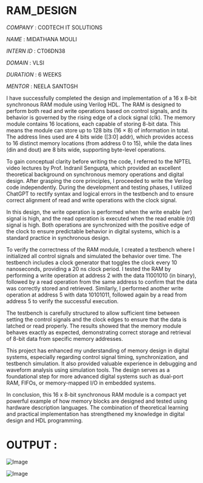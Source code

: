 # RAM_DESIGN
*COMPANY* : CODTECH IT SOLUTIONS

*NAME* : MIDATHANA MOULI

*INTERN ID* : CT06DN38

*DOMAIN* :  VLSI

*DURATION* : 6 WEEKS

*MENTOR* : NEELA SANTOSH

 I have successfully completed the design and implementation of a 16 x 8-bit synchronous RAM module using Verilog HDL. The RAM is designed to perform both read and write operations based on control signals, and its behavior is governed by the rising edge of a clock signal (clk). The memory module contains 16 locations, each capable of storing 8-bit data. This means the module can store up to 128 bits (16 × 8) of information in total. The address lines used are 4 bits wide ([3:0] addr), which provides access to 16 distinct memory locations (from address 0 to 15), while the data lines (din and dout) are 8 bits wide, supporting byte-level operations.

To gain conceptual clarity before writing the code, I referred to the NPTEL video lectures by Prof. Indranil Sengupta, which provided an excellent theoretical background on synchronous memory operations and digital design. After grasping the core principles, I proceeded to write the Verilog code independently. During the development and testing phases, I utilized ChatGPT to rectify syntax and logical errors in the testbench and to ensure correct alignment of read and write operations with the clock signal.

In this design, the write operation is performed when the write enable (wr) signal is high, and the read operation is executed when the read enable (rd) signal is high. Both operations are synchronized with the positive edge of the clock to ensure predictable behavior in digital systems, which is a standard practice in synchronous design.

To verify the correctness of the RAM module, I created a testbench where I initialized all control signals and simulated the behavior over time. The testbench includes a clock generator that toggles the clock every 10 nanoseconds, providing a 20 ns clock period. I tested the RAM by performing a write operation at address 2 with the data 11001010 (in binary), followed by a read operation from the same address to confirm that the data was correctly stored and retrieved. Similarly, I performed another write operation at address 5 with data 10101011, followed again by a read from address 5 to verify the successful execution.

The testbench is carefully structured to allow sufficient time between setting the control signals and the clock edges to ensure that the data is latched or read properly. The results showed that the memory module behaves exactly as expected, demonstrating correct storage and retrieval of 8-bit data from specific memory addresses.

This project has enhanced my understanding of memory design in digital systems, especially regarding control signal timing, synchronization, and testbench simulation. It also provided valuable experience in debugging and waveform analysis using simulation tools. The design serves as a foundational step for more advanced digital systems such as dual-port RAM, FIFOs, or memory-mapped I/O in embedded systems.

In conclusion, this 16 x 8-bit synchronous RAM module is a compact yet powerful example of how memory blocks are designed and tested using hardware description languages. The combination of theoretical learning and practical implementation has strengthened my knowledge in digital design and HDL programming. 


# OUTPUT :

![Image](https://github.com/user-attachments/assets/77bced40-0ab8-4dc8-bc4c-cd4941995eab)



![Image](https://github.com/user-attachments/assets/a19ca47b-c85d-4a69-8d2f-183f795bc3aa)


